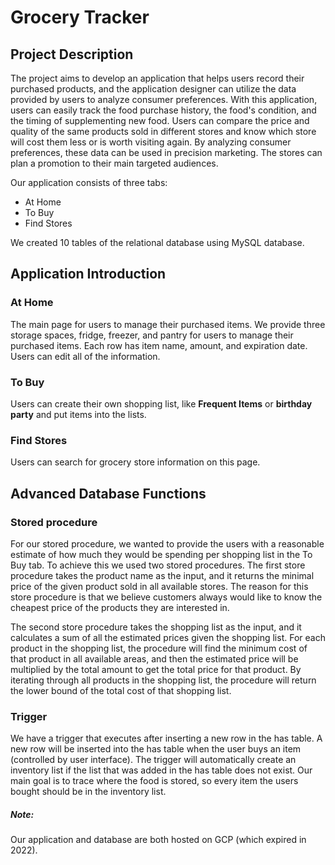# Grocery Tracker

## Project Description
The project aims to develop an application that helps users record their purchased products, and the application designer can utilize the data provided by users to analyze consumer preferences. With this application, users can easily track the food purchase history, the food's condition, and the timing of supplementing new food. Users can compare the price and quality of the same products sold in different stores and know which store will cost them less or is worth visiting again. By analyzing consumer preferences, these data can be used in precision marketing. The stores can plan a promotion to their main targeted audiences.

Our application consists of three tabs:
* At Home  
* To Buy  
* Find Stores  

We created 10 tables of the relational database using MySQL database.  

## Application Introduction

### At Home
The main page for users to manage their purchased items.
We provide three storage spaces, fridge, freezer, and pantry for users to manage their purchased items. Each row has item name, amount, and expiration date. Users can edit all of the information. 

### To Buy
Users can create their own shopping list, like **Frequent Items** or **birthday party** and put items into the lists.

### Find Stores
Users can search for grocery store information on this page.

## Advanced Database Functions
### Stored procedure
For our stored procedure, we wanted to provide the users with a reasonable estimate of how much they would be spending per shopping list in the To Buy tab. To achieve this we used two stored procedures. The first store procedure takes the product name as the input, and it returns the minimal price of the given product sold in all available stores. The reason for this store procedure is that we believe customers always would like to know the cheapest price of the products they are interested in. 
 
The second store procedure takes the shopping list as the input, and it calculates a sum of all the estimated prices given the shopping list. For each product in the shopping list, the procedure will find the minimum cost of that product in all available areas, and then the estimated price will be multiplied by the total amount to get the total price for that product. By iterating through all products in the shopping list, the procedure will return the lower bound of the total cost of that shopping list.

### Trigger 
We have a trigger that executes after inserting a new row in the has table. A new row will be inserted into the has table when the user buys an item (controlled by user interface). The trigger will automatically create an inventory list if the list that was added in the has table does not exist. Our main goal is to trace where the food is stored, so every item the users bought should be in the inventory list.

  

##### Note:  
Our application and database are both hosted on GCP (which expired in 2022). 

